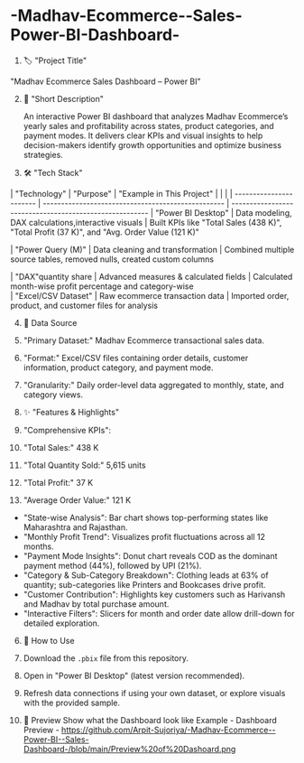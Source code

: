 # -Madhav-Ecommerce--Sales- Power-BI-Dashboard-
1. 🏷️ "Project Title"

  "Madhav Ecommerce Sales Dashboard – Power BI"

2. 📝 "Short Description"

   An interactive Power BI dashboard that analyzes Madhav Ecommerce’s yearly sales and profitability across states, product categories, and       payment modes.
   It delivers clear KPIs and visual insights to help decision-makers identify growth opportunities and optimize business strategies.

3. 🛠️ "Tech Stack"

|    "Technology"           |                  "Purpose"                           |           "Example in This Project"                       |                           |                                                      |
| -----------------------   | --------------------------------------------------   | -------------------------------------------------------   | "Power BI Desktop"        | Data modeling, DAX calculations,interactive visuals  | Built KPIs like "Total Sales (438 K)", "Total Profit                                                                                           (37 K)", and "Avg. Order Value (121 K)"

| "Power Query (M)"         | Data cleaning and transformation                     | Combined multiple source tables, removed nulls, created       custom columns  

| "DAX"quantity share       | Advanced measures & calculated fields                | Calculated month-wise profit percentage and category-wise                           
| "Excel/CSV Dataset"       | Raw ecommerce transaction data                       | Imported order, product, and customer files for analysis                                        

4. 📂 Data Source

1. "Primary Dataset:" Madhav Ecommerce transactional sales data.
2. "Format:" Excel/CSV files containing order details, customer information, product category, and payment mode.
3. "Granularity:" Daily order-level data aggregated to monthly, state, and category views.

5. ✨ "Features & Highlights"

1. "Comprehensive KPIs":
2. "Total Sales:" 438 K
3. "Total Quantity Sold:" 5,615 units
4. "Total Profit:" 37 K
5. "Average Order Value:" 121 K

* "State-wise Analysis": Bar chart shows top-performing states like Maharashtra and Rajasthan.
* "Monthly Profit Trend": Visualizes profit fluctuations across all 12 months.
* "Payment Mode Insights": Donut chart reveals COD as the dominant payment method (44%), followed by UPI (21%).
* "Category & Sub-Category Breakdown": Clothing leads at 63% of quantity; sub-categories like Printers and Bookcases drive profit.
* "Customer Contribution": Highlights key customers such as Harivansh and Madhav by total purchase amount.
* "Interactive Filters": Slicers for month and order date allow drill-down for detailed exploration.

6. 🚀 How to Use
1. Download the `.pbix` file from this repository.
2. Open in "Power BI Desktop" (latest version recommended).
3. Refresh data connections if using your own dataset, or explore visuals with the provided sample.

7. 📸 Preview
Show what the Dashboard look like
Example - Dashboard Preview -  https://github.com/Arpit-Sujoriya/-Madhav-Ecommerce--Power-BI--Sales-Dashboard-/blob/main/Preview%20of%20Dashoard.png
